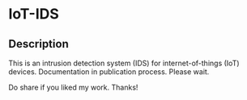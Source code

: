 # IoT-IDS
## Description
This is an intrusion detection system (IDS) for internet-of-things (IoT) devices.
Documentation in publication process. Please wait.

Do share if you liked my work. Thanks!
